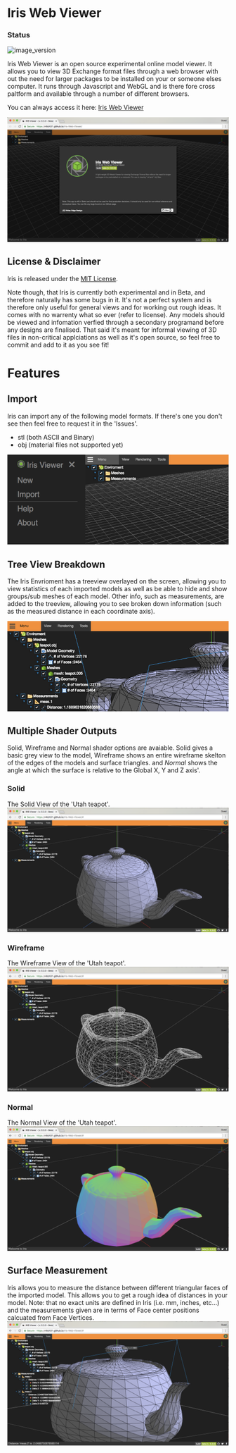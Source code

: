 # Iris Web Viewer

### Status
![image_version](https://img.shields.io/badge/build-beta%20%5Bv.%200.3.0%5D-green.svg "Version")

Iris Web Viewer is an open source experimental online model viewer. It allows you to view 3D Exchange format files through a web browser with out the need for larger packages to be installed on your or someone elses computer. It runs through Javascript and WebGL and is there fore cross paltform and available through a number of different browsers.

You can always access it here: [Iris Web Viewer](https://VirtexEdgeDesign.github.io/Iris-Web-Viewer/)

![image_intro](img/ref/scrnsht_intro.png "Intro")

## License & Disclaimer
Iris is released under the [MIT License](https://github.com/VirtexEdgeDesign/Iris-Web-Viewer/blob/master/License.md).

Note though, that Iris is currently both experimental and in Beta, and therefore naturally has some bugs in it. It's not a perfect system and is therefore only useful for general views and for working out rough ideas. It comes with no warrenty what so ever (refer to license). Any models should be viewed and infomation verfied through a secondary programand before any designs are finalised. That said it's meant for informal viewing of 3D files in non-critical applciations as well as it's open source, so feel free to commit and add to it as you see fit!

# Features

## Import
Iris can import any of the following model formats. If there's one you don't see then feel free to request it in the 'Issues'.

* stl (both ASCII and Binary)
* obj (material files not supported yet)

![image_import](img/ref/clsup_menu.png "Import")

## Tree View Breakdown
The Iris Envrioment has a treeview overlayed on the screen, allowing you to view statistics of each imported models as well as be able to hide and show groups/sub meshes of each model. Other info, such as measurements, are added to the treeview, allowing you to see broken down information (such as the measured distance in each coordinate axis).

![image_tree](img/ref/clsup_tree.png "tree")

## Multiple Shader Outputs
Solid, Wireframe and Normal shader options are avaiable. Solid gives a basic grey view to the model, Wireframe shows an entire wireframe skelton of the edges of the models and surface triangles. and *Normal* shows the angle at which the surface is relative to the Global X, Y and Z axis'.

### Solid
The Solid View of the 'Utah teapot'.
![image_solid_view](img/ref/scrnsht_solid.png "The 'Solid' View")

### Wireframe
The Wireframe View of the 'Utah teapot'.
![image_wireframe_view](img/ref/scrnsht_wireframe.png "The 'Wireframe' View")

### Normal
The Normal View of the 'Utah teapot'.
![image_normal_view](img/ref/scrnsht_normal.png "The 'Normal' View")

## Surface Measurement
Iris allows you to measure the distance between different triangular faces of the imported model. This allows you to get a rough idea of distances in your model. Note: that no exact units are defined in Iris (i.e. mm, inches, etc...)  and the measurements given are in terms of Face center positions calcuated from Face Vertices.
![image_measure](img/ref/scrnsht_measure.png "The 'Normal' View")
